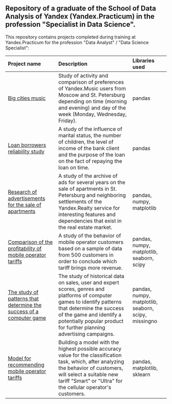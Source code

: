 ## Repository of a graduate of the School of Data Analysis of Yandex (Yandex.Practicum) in the profession "Specialist in Data Science".
This repository contains projects completed during training at Yandex.Practicum for the profession "Data Analyst" / "Data Science Specialist":

| Project name          | Description                 | Libraries used  |
| :-------------------- | :---------------------------|:----------------|
| [Big cities music](https://github.com/stasadeus/yandex_practicum_data_science_eng/tree/main/big_cities_music)| Study of activity and comparison of preferences of Yandex.Music users from Moscow and St. Petersburg depending on time (morning and evening) and day of the week (Monday, Wednesday, Friday).|         pandas        | 
| [Loan borrowers reliability study](https://github.com/stasadeus/yandex_practicum_data_science_eng/tree/main/loan_borrowers_reliability)| A study of the influence of marital status, the number of children, the level of income of the bank client and the purpose of the loan on the fact of repaying the loan on time. | pandas |
| [Research of advertisements for the sale of apartments](https://github.com/stasadeus/yandex_practicum_data_science_eng/tree/main/apartments_sale_ads_research)| A study of the archive of ads for several years on the sale of apartments in St. Petersburg and neighboring settlements of the Yandex.Realty service for interesting features and dependencies that exist in the real estate market.| pandas, numpy, matplotlib |
| [Comparison of the profitability of mobile operator tariffs](https://github.com/stasadeus/yandex_practicum_data_science_eng/tree/main/mobile_operator_tariffs_profitability)| A study of the behavior of mobile operator customers based on a sample of data from 500 customers in order to conclude which tariff brings more revenue.| pandas, numpy, matplotlib, seaborn, scipy |
| [The study of patterns that determine the success of a computer game](https://github.com/stasadeus/yandex_practicum_data_science_eng/tree/main/computer_game_success_patterns)| The study of historical data on sales, user and expert scores, genres and platforms of computer games to identify patterns that determine the success of the game and identify a potentially popular product for further planning advertising campaigns. |  pandas, numpy, matplotlib, seaborn, scipy, missingno |
| [Model for recommending mobile operator tariffs](https://github.com/stasadeus/yandex_practicum_data_science_eng/tree/main/tariffs_recomendation_model)| Building a model with the highest possible accuracy value for the classification task, which, after analyzing the behavior of customers, will select a suitable new tariff "Smart" or "Ultra" for the cellular operator's customers. |  pandas, matplotlib, sklearn |
